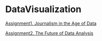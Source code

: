 # DataVisualization

[Assignment1. Journalism in the Age of Data](1journalism.pdf)

[Assignment2. The Future of Data Analysis](2thefuture.pdf)
